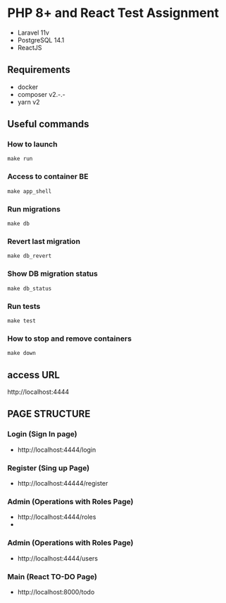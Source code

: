 # PHP 8+ and React Test Assignment
- Laravel 11v
- PostgreSQL 14.1
- ReactJS

## Requirements
- docker
- composer v2.-.-
- yarn v2


## Useful commands

### How to launch

`make run`

### Access to container BE

`make app_shell`

### Run migrations

`make db`

### Revert last migration

`make db_revert`

### Show DB migration status

`make db_status`

### Run tests

`make test`

### How to stop and remove containers

`make down`

## access URL
http://localhost:4444

## PAGE STRUCTURE

### Login (Sign In page)
- http://localhost:4444/login

### Register (Sing up Page)
- http://localhost:44444/register

### Admin (Operations with Roles Page)
- http://localhost:4444/roles
- 
### Admin (Operations with Roles Page)
- http://localhost:4444/users

### Main (React TO-DO Page)
- http://localhost:8000/todo
